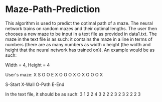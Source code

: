 # Maze-Path-Prediction
This algorithm is used to predict the optimal path of a maze. The neural network trains on random mazes and their optimal lengths. The user then chooses a new maze to be input in a text file as provided in data1.txt. The maze in the text file is as such: it contains the maze in a line in terms of numbers (there are as many numbers as width x height (the width and height that the neural network has trained on)). An example would be as such:

Width = 4, Height = 4

User's maze:
X S O O
E X O O
O X O X
O O O X

S-Start
X-Wall
O-Path
E-End

In the text file, it should be as such:
3 1 2 2 4 3 2 2 2 3 2 3 2 2 2 3
